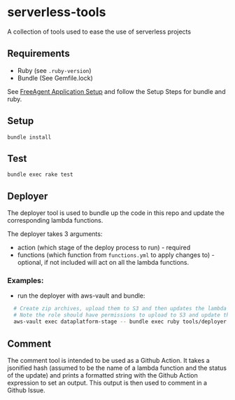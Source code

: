 # serverless-tools
A collection of tools used to ease the use of serverless projects

## Requirements

* Ruby (see `.ruby-version`)
* Bundle (See Gemfile.lock)

See [FreeAgent Application Setup](https://www.notion.so/freeagent/Setting-up-the-FreeAgent-application-88b0179b53e949b793c25972cf8d4a29#1a5b89b08e05449bb402ad08d02de136) and follow the Setup Steps for bundle and ruby.

## Setup

`bundle install`

## Test

`bundle exec rake test`

## Deployer

The deployer tool is used to bundle up the code in this repo and update the corresponding lambda functions.

The deployer takes 3 arguments:
  * action (which stage of the deploy process to run) - required
  * functions (which function from `functions.yml` to apply changes to) - optional, if not included will act on all the lambda functions.

### Examples:
  * run the deployer with aws-vault and bundle:

```zsh
  # Create zip archives, upload them to S3 and then updates the lambda function code
  # Note the role should have permissions to upload to S3 and update the Lambda function.
  aws-vault exec dataplatform-stage -- bundle exec ruby tools/deployer.rb deploy
```

## Comment

The comment tool is intended to be used as a Github Action. It takes a jsonified hash (assumed to be the name of a lambda function and the status of the update)
and prints a formatted string with the Github Action expression to set an output. This output is then used to comment in a Github Issue.
